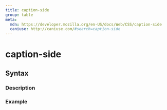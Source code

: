 ```yaml
---
title: caption-side
group: table
meta:
  mdn: https://developer.mozilla.org/en-US/docs/Web/CSS/caption-side
  caniuse: http://caniuse.com/#search=caption-side
---
```


# caption-side
<!--- Introduction for caption-side, keep it brief and set the overall context -->

## Syntax
<!--- Introduce the various syntax for caption-side -->

### Description
<!--- For each major section of syntax, provide a description explaining its usage further -->

### Example
<!--- Provide code examples for the syntax block you're currently describing -->